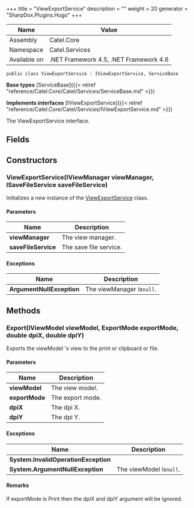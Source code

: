 

+++
title = "ViewExportService" 
description = ""
weight = 20
generator = "SharpDox.Plugins.Hugo"
+++

Name|Value
---|---
Assembly|Catel.Core
Namespace|Catel.Services
Available on|.NET Framework 4.5, .NET Framework 4.6

```
public class ViewExportService : IViewExportService, ServiceBase
```

**Base types**
[ServiceBase]({{< relref "reference/Catel.Core/Catel/Services/ServiceBase.md" >}})

**Implements interfaces**
[IViewExportService]({{< relref "reference/Catel.Core/Catel/Services/IViewExportService.md" >}})

The ViewExportService interface.

## Fields

## Constructors

### ViewExportService(IViewManager viewManager, ISaveFileService saveFileService)

Initializes a new instance of the [ViewExportService](#) class.

#### Parameters

Name|Description
---|---
**viewManager**|The view manager.
**saveFileService**|The save file service.

#### Exceptions

Name|Description
---|---
**ArgumentNullException**|The viewManager is`null`.

## Methods

### Export(IViewModel viewModel, ExportMode exportMode, double dpiX, double dpiY)

Exports the viewModel 's view to the print or clipboard or file.

#### Parameters

Name|Description
---|---
**viewModel**|The view model.
**exportMode**|The export mode.
**dpiX**|The dpi X.
**dpiY**|The dpi Y.

#### Exceptions

Name|Description
---|---
**System.InvalidOperationException**|
**System.ArgumentNullException**|The viewModel is`null`.

#### Remarks

If exportMode is Print then the dpiX and dpiY argument will be ignored.


